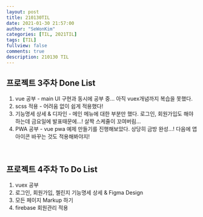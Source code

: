 ```yaml
---
layout: post
title: 210130TIL 
date: 2021-01-30 21:57:00
author: "SeWonKim"
categories: [TIL, 2021TIL]
tags: [TIL]
fullview: false
comments: true
description: 210130 TIL
---
```


## 프로젝트 3주차 Done List

1. vue 공부 - main UI 구현과 동시에 공부 중... 아직 vuex개념까지 복습을 못했다.
2. scss 적용 - 어려움 없이 쉽게 적용했다!
3. 기능명세 상세 & 디자인 - 메인 메뉴에 대한 부분만 했다. 로그인, 회원가입도 해야하는데 금요일에 발표때문에...! 살짝 스케쥴이 꼬여버림...
4. PWA 공부 - vue pwa 예제 만들기를 진행해보았다. 상당히 금방 완성...! 다음에 앱 아이콘 바꾸는 것도 적용해봐야지!

&nbsp;

## 프로젝트 4주차 To Do List

1. vuex 공부
2. 로그인, 회원가입, 첼린지 기능명세 상세 & Figma Design
3. 모든 페이지 Markup 하기
4. firebase 회원관리 적용

&nbsp;
&nbsp;
